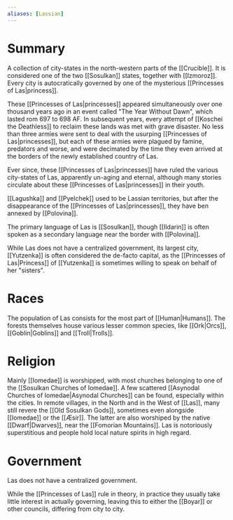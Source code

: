 ```yaml
---
aliases: [Lassian]
---
```

# Summary 
A collection of city-states in the north-western parts of the [[Crucible]]. It is considered one of the two [[Sosulkan]] states, together with [[Izmoroz]]. Every city is autocratically governed by one of the mysterious [[Princesses of Las|princess]]. 

These [[Princesses of Las|princesses]] appeared simultaneously over one thousand years ago in an event called "The Year Without Dawn", which lasted rom 697 to 698 AF. In subsequent years, every attempt of [[Koschei the Deathless]] to reclaim these lands was met with grave disaster. No less than three armies were sent to deal with the usurping [[Princesses of Las|princesses]], but each of these armies were plagued by famine, predators and worse, and were decimated by the time they even arrived at the borders of the newly established country of Las.

Ever since, these [[Princesses of Las|princesses]] have ruled the various city-states of Las, apparently un-aging and eternal, although many stories circulate about these [[Princesses of Las|princesses]] in their youth.

[[Lagushka]] and [[Pyelchek]] used to be Lassian territories, but after the disappearance of the [[Princesses of Las|princesses]], they have ben annexed by [[Polovina]].

The primary language of Las is [[Sosulkan]], though [[Ildarin]] is often spoken as a secondary language near the border with [[Polovina]]. 

While Las does not have a centralized government, its largest city, [[Yutzenka]] is often considered the de-facto capital, as the [[Princesses of Las|Princess]] of [[Yutzenka]] is sometimes willing to speak on behalf of her "sisters".

# Races
The population of Las consists for the most part of [[Human|Humans]]. The forests themselves house various lesser common species, like [[Ork|Orcs]], [[Goblin|Goblins]] and [[Troll|Trolls]].

# Religion
Mainly [[Iomedae]] is worshipped, with most churches belonging to one of the [[Sosulkan Churches of Iomedae]]. A few scattered [[Asynodal Churches of Iomedae|Asynodal Churches]] can be found, especially within the cities.  In remote villages, in the North and in the West of [[Las]], many still revere the [[Old Sosulkan Gods]], sometimes even alongside [[Iomedae]] or the [[Æsir]]. The latter are also worshiped by the native [[Dwarf|Dwarves]], near the [[Fomorian Mountains]]. Las is notoriously superstitious and people hold local nature spirits in high regard.

# Government
Las does not have a centralized government. 

While the [[Princesses of Las]] rule in theory, in practice they usually take little interest in actually governing, leaving this to either the [[Boyar]] or other councils, differing from city to city.
